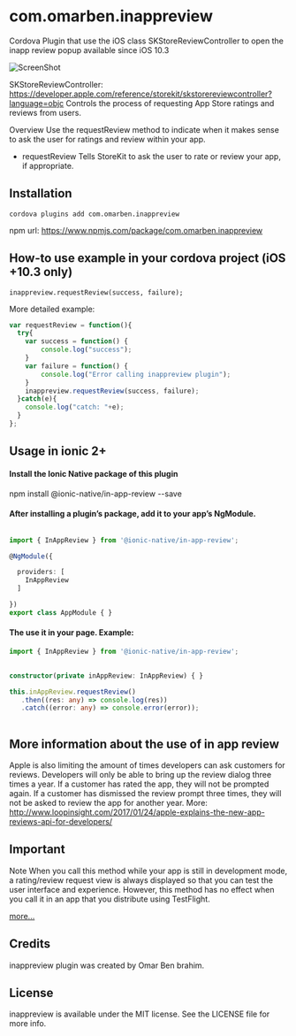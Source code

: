 # com.omarben.inappreview
Cordova Plugin that use the iOS class SKStore​Review​Controller to open the inapp review popup available since iOS 10.3


![ScreenShot](https://cdn-enterprise.discourse.org/ionicframework/uploads/default/original/3X/8/0/80f4eae62688e2a0a44b88e865b5a7f7b964a25f.jpg)


SKStore​Review​Controller: https://developer.apple.com/reference/storekit/skstorereviewcontroller?language=objc 
Controls the process of requesting App Store ratings and reviews from users.

Overview
Use the request​Review method to indicate when it makes sense to ask the user for ratings and review within your app.

+ request​Review
Tells StoreKit to ask the user to rate or review your app, if appropriate.



## Installation
```
cordova plugins add com.omarben.inappreview

```

npm url: https://www.npmjs.com/package/com.omarben.inappreview



## How-to use example in your cordova project (iOS +10.3 only)
```
inappreview.requestReview(success, failure);
```

More detailed example:
```javascript
var requestReview = function(){
  try{
    var success = function() {
        console.log("success");
    }
    var failure = function() {
        console.log("Error calling inappreview plugin");
    }
    inappreview.requestReview(success, failure);
  }catch(e){
    console.log("catch: "+e);
  }
};
```

## Usage in ionic 2+

#### Install the Ionic Native package of this plugin  
npm install @ionic-native/in-app-review --save

#### After installing a plugin’s package, add it to your app’s NgModule.


```typescript

import { InAppReview } from '@ionic-native/in-app-review';

@NgModule({

  providers: [
    InAppReview
  ]

})
export class AppModule { }
```

#### The use it in your page. Example:
```typescript
import { InAppReview } from '@ionic-native/in-app-review';
 

constructor(private inAppReview: InAppReview) { }

this.inAppReview.requestReview()
   .then((res: any) => console.log(res))
   .catch((error: any) => console.error(error));
 
```


## More information about the use of in app review
Apple is also limiting the amount of times developers can ask customers for reviews. Developers will only be able to bring up the review dialog three times a year. If a customer has rated the app, they will not be prompted again. If a customer has dismissed the review prompt three times, they will not be asked to review the app for another year.
More: http://www.loopinsight.com/2017/01/24/apple-explains-the-new-app-reviews-api-for-developers/ 

## Important
Note
When you call this method while your app is still in development mode, a rating/review request view is always displayed so that you can test the user interface and experience. However, this method has no effect when you call it in an app that you distribute using TestFlight.

[more...](https://developer.apple.com/documentation/storekit/skstorereviewcontroller/2851536-requestreview)

## Credits

inappreview plugin was created by Omar Ben brahim.

## License

inappreview is available under the MIT license. See the LICENSE file for more info.

